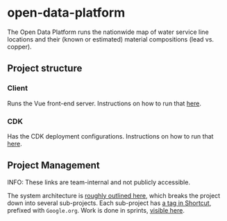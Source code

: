 # open-data-platform

The Open Data Platform runs the nationwide map of water service 
line locations and their (known or estimated) material compositions 
(lead vs. copper).

## Project structure

### Client 
Runs the Vue front-end server. Instructions on how to run that
[here](client/README.md).

### CDK
Has the CDK deployment configurations. Instructions on how to run that 
[here](cdk/README.md).

## Project Management

INFO: These links are team-internal and not publicly accessible.

The system architecture is [roughly outlined here](https://miro.com/app/board/uXjVO5fQW04=/), which breaks the project down into several sub-projects. Each sub-project has [a tag in Shortcut](https://app.shortcut.com/blueconduit/labels?SearchQuery=google.org&Sort=Label_NAME), prefixed with `Google.org`. Work is done in sprints, [visible here](https://app.shortcut.com/blueconduit/stories/space/3689/google-org-sprint).
